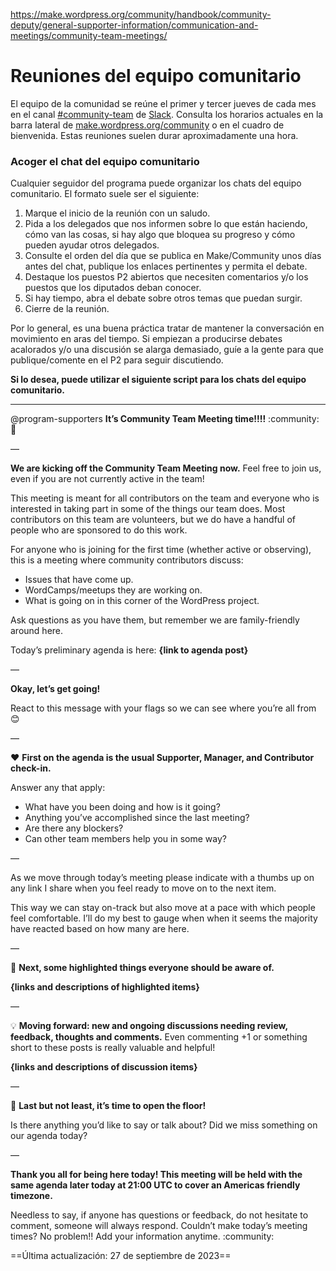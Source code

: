 https://make.wordpress.org/community/handbook/community-deputy/general-supporter-information/communication-and-meetings/community-team-meetings/

# Reuniones del equipo comunitario

El equipo de la comunidad se reúne el primer y tercer jueves de cada mes en el canal [#community-team](http://wordpress.slack.com/messages/community-team/) de [Slack](https://make.wordpress.org/chat/). Consulta los horarios actuales en la barra lateral de [make.wordpress.org/community](https://make.wordpress.org/community) o en el cuadro de bienvenida. Estas reuniones suelen durar aproximadamente una hora.

### Acoger el chat del equipo comunitario

Cualquier seguidor del programa puede organizar los chats del equipo comunitario. El formato suele ser el siguiente:

1. Marque el inicio de la reunión con un saludo.
2. Pida a los delegados que nos informen sobre lo que están haciendo, cómo van las cosas, si hay algo que bloquea su progreso y cómo pueden ayudar otros delegados.
3. Consulte el orden del día que se publica en Make/Community unos días antes del chat, publique los enlaces pertinentes y permita el debate.
4. Destaque los puestos P2 abiertos que necesiten comentarios y/o los puestos que los diputados deban conocer.
5. Si hay tiempo, abra el debate sobre otros temas que puedan surgir.
6. Cierre de la reunión.

Por lo general, es una buena práctica tratar de mantener la conversación en movimiento en aras del tiempo. Si empiezan a producirse debates acalorados y/o una discusión se alarga demasiado, guíe a la gente para que publique/comente en el P2 para seguir discutiendo.

**Si lo desea, puede utilizar el siguiente script para los chats del equipo comunitario.**

---

@program-supporters **It’s Community Team Meeting time!!!!** :community: :wave:

—

<community-team-meeting>

**We are kicking off the Community Team Meeting now.** Feel free to join us, even if you are not currently active in the team! 

This meeting is meant for all contributors on the team and everyone who is interested in taking part in some of the things our team does. Most contributors on this team are volunteers, but we do have a handful of people who are sponsored to do this work.

For anyone who is joining for the first time (whether active or observing), this is a meeting where community contributors discuss:

- Issues that have come up. 
- WordCamps/meetups they are working on.
- What is going on in this corner of the WordPress project.

Ask questions as you have them, but remember we are family-friendly around here.

Today’s preliminary agenda is here: **{link to agenda post}**

—

**Okay, let’s get going!**

React to this message with your flags so we can see where you’re all from :blush:

—

:heart: **First on the agenda is the usual Supporter, Manager, and Contributor check-in.**

Answer any that apply:

- What have you been doing and how is it going? 
- Anything you’ve accomplished since the last meeting? 
- Are there any blockers? 
- Can other team members help you in some way?

—

As we move through today’s meeting please indicate with a thumbs up on any link I share when you feel ready to move on to the next item.

This way we can stay on-track but also move at a pace with which people feel comfortable. I’ll do my best to gauge when when it seems the majority have reacted based on how many are here.

—

:rotating_light: **Next, some highlighted things everyone should be aware of.**

**{links and descriptions of highlighted items}**

—

:bulb: **Moving forward: new and ongoing discussions needing review, feedback, thoughts and comments.** Even commenting +1 or something short to these posts is really valuable and helpful!

**{links and descriptions of discussion items}**

—

:speech_balloon: **Last but not least, it’s time to open the floor!**

Is there anything you’d like to say or talk about? Did we miss something on our agenda today?

—

**Thank you all for being here today! This meeting will be held with the same agenda later today at 21:00 UTC to cover an Americas friendly timezone.**

Needless to say, if anyone has questions or feedback, do not hesitate to comment, someone will always respond. Couldn’t make today’s meeting times? No problem!! Add your information anytime. :community:

</community-team-meeting>

==Última actualización: 27 de septiembre de 2023==